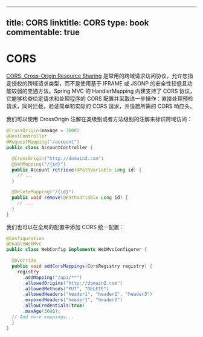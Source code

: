 
---
title: CORS
linktitle: CORS
type: book
commentable: true
---

# CORS

[CORS, Cross-Origin Resource Sharing](https://parg.co/reV) 是常用的跨域请求访问协议，允许您指定授权的跨域请求类型，而不是使用基于 IFRAME 或 JSONP 的安全性较低且功能较弱的变通方法。Spring MVC 的 HandlerMapping 内建支持了 CORS 协议，它能够检查给定请求和处理程序的 CORS 配置并采取进一步操作：直接处理预检请求，同时拦截，验证简单和实际的 CORS 请求，并设置所需的 CORS 响应头。

我们可以使用 CrossOrigin 注解在类级别或者方法级别的注解来标识跨域访问：

```java
@CrossOrigin(maxAge = 3600)
@RestController
@RequestMapping("/account")
public class AccountController {

  @CrossOrigin("http://domain2.com")
  @GetMapping("/{id}")
  public Account retrieve(@PathVariable Long id) {
    // ...
  }

  @DeleteMapping("/{id}")
  public void remove(@PathVariable Long id) {
    // ...
  }
}
```

我们也可以在全局的配置中添加 CORS 统一配置：

```java
@Configuration
@EnableWebMvc
public class WebConfig implements WebMvcConfigurer {

  @Override
  public void addCorsMappings(CorsRegistry registry) {
    registry
      .addMapping("/api/**")
      .allowedOrigins("http://domain2.com")
      .allowedMethods("PUT", "DELETE")
      .allowedHeaders("header1", "header2", "header3")
      .exposedHeaders("header1", "header2")
      .allowCredentials(true)
      .maxAge(3600);
  // Add more mappings...
  }
}
```

    